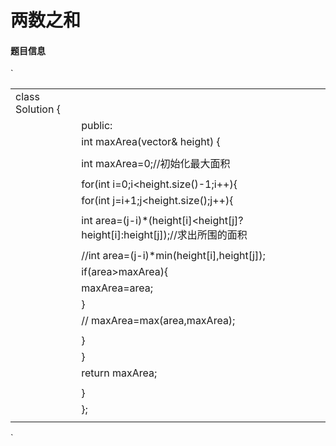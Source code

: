 # 两数之和





#### 题目信息







`

|                  |                                                              |
| ---------------- | ------------------------------------------------------------ |
| class Solution { |                                                              |
|                  | public:                                                      |
|                  | int maxArea(vector<int>& height) {                           |
|                  |                                                              |
|                  | int maxArea=0;//初始化最大面积                               |
|                  |                                                              |
|                  | for(int i=0;i<height.size()-1;i++){                          |
|                  | for(int j=i+1;j<height.size();j++){                          |
|                  |                                                              |
|                  | int area=(j-i)*(height[i]<height[j]?height[i]:height[j]);//求出所围的面积 |
|                  |                                                              |
|                  | //int area=(j-i)*min(height[i],height[j]);                   |
|                  | if(area>maxArea){                                            |
|                  | maxArea=area;                                                |
|                  | }                                                            |
|                  | // maxArea=max(area,maxArea);                                |
|                  |                                                              |
|                  | }                                                            |
|                  | }                                                            |
|                  | return maxArea;                                              |
|                  |                                                              |
|                  | }                                                            |
|                  | };                                                           |
|                  |                                                              |

 



`

